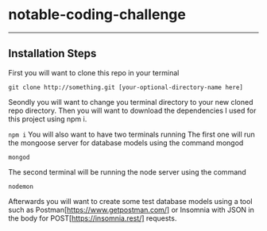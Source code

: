 # notable-coding-challenge
-------------------------------
## Installation Steps
First you will want to clone this repo in your terminal

`
git clone http://something.git [your-optional-directory-name here]
`

Seondly you will want to change you terminal directory to your new cloned repo directory. Then you will want to 
download the dependencies I used for this project using npm i.

`
npm i
`
You will also want to have two terminals running
The first one will run the mongoose server for database models using the command mongod

`
mongod
`

The second terminal will be running the node server using the command

`
nodemon
`

Afterwards you will want to create some test database models using a tool such as Postman[https://www.getpostman.com/] or Insomnia with JSON in the body for POST[https://insomnia.rest/] requests.
